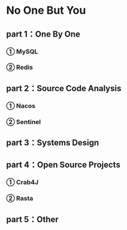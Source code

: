 # **No One But You**
## **part 1：One By One**
### **① MySQL**
### **② Redis**

## **part 2：Source Code Analysis**
### **① Nacos**
### **② Sentinel**

## **part 3：Systems Design**

## **part 4：Open Source Projects**
### **① Crab4J**
### **② Rasta**

## **part 5：Other**
